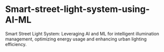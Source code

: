 # Smart-street-light-system-using-AI-ML
Smart Street Light System: Leveraging AI and ML for intelligent illumination management, optimizing energy usage and enhancing urban lighting efficiency.
